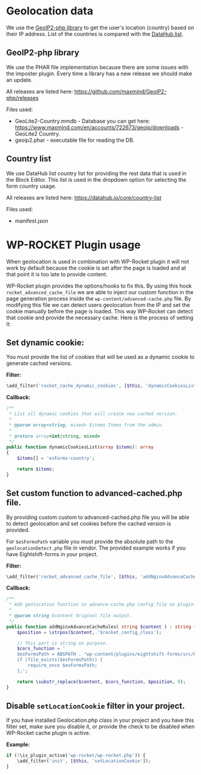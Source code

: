 # Geolocation data

We use the [GeoIP2-php library](https://github.com/maxmind/GeoIP2-php) to get the user's location (country) based on their IP address. List of the countries is compared with the [DataHub list](https://datahub.io/core/country-list).

## GeoIP2-php library

We use the PHAR file implementation because there are some issues with the imposter plugin.
Every time a library has a new release we should make an update.

All releases are listed here: https://github.com/maxmind/GeoIP2-php/releases

Files used:
* GeoLite2-Country.mmdb - Database you can get here: https://www.maxmind.com/en/accounts/722673/geoip/downloads - GeoLite2 Country.
* geoip2.phar - executable file for reading the DB.

## Country list

We use DataHub list country list for providing the rest data that is used in the Block Editor. This list is used in the dropdown option for selecting the form country usage.

All releases are listed here: https://datahub.io/core/country-list

Files used:
* manifest.json

# WP-ROCKET Plugin usage

When geolocation is used in combination with WP-Rocket plugin it will not work by default because the cookie is set after the page is loaded and at that point it is too late to provide content.

WP-Rocket plugin provides the options/hooks to fix this. By using this hook `rocket_advanced_cache_file` we are able to inject our custom function in the page generation process inside the `wp-content/advanced-cache.php` file. By modifying this file we can detect users geolocation from the IP and set the cookie manually before the page is loaded. This way WP-Rocket can detect that cookie and provide the necessary cache. Here is the process of setting it:

## Set dynamic cookie:

You must provide the list of cookies that will be used as a dynamic cookie to generate cached versions.

**Filter:**
```php
\add_filter('rocket_cache_dynamic_cookies', [$this, 'dynamicCookiesList']);
```

**Callback:**
```php
/**
 * List all dynamic cookies that will create new cached version.
 *
 * @param array<string, mixed> $items Items from the admin.
 *
 * @return array<int|string, mixed>
 */
public function dynamicCookiesList(array $items): array
{
	$items[] = 'esForms-country';

	return $items;
}
```

## Set custom function to advanced-cached.php file.

By providing custom custom to advanced-cached.php file you will be able to detect geolocation and set cookies before the cached version is provided.

For `$esFormsPath` variable you must provide the absolute path to the `geolocationDetect.php` file in vendor.
The provided example works if you have Eightshift-forms in your project.

**Filter:**
```php
\add_filter('rocket_advanced_cache_file', [$this, 'addNginxAdvanceCacheRules']);
```

**Callback:**
```php
/**
 * Add geolocation function in advance-cache.php config file on plugin activation used only with Nginx.
 *
 * @param string $content Original file output.
 */
public function addNginxAdvanceCacheRules( string $content ) : string {
	$position = \strpos($content, '$rocket_config_class');

	// This part is string on purpose.
	$cors_function = '
	$esFormsPath = ABSPATH . "wp-content/plugins/eightshift-forms/src/Geolocation/geolocationDetect.php";
	if (file_exists($esFormsPath)) {
		require_once $esFormsPath;
	};';

	return \substr_replace($content, $cors_function, $position, 0);
}
```

## Disable `setLocationCookie` filter in your project.

If you have installed Geolocation.php class in your project and you have this filter set, make sure you disable it, or provide the check to be disabled when WP-Rocket cache plugin is active.

**Example:**
```php
if (!\is_plugin_active('wp-rocket/wp-rocket.php')) {
	\add_filter('init', [$this, 'setLocationCookie']);
}
```

